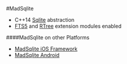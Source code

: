 #MadSqlite

 * C++14 [Sqlite](https://sqlite.org) abstraction
 * [FTS5](https://sqlite.org/fts5.html) and [RTree](https://www.sqlite.org/rtree.html) extension modules enabled

####MadSqlite on other Platforms

 * [MadSqlite iOS Framework](https://github.com/manimaul/madsqlite-ios)
 * [MadSqlite Android](https://github.com/manimaul/madsqlite-android)
